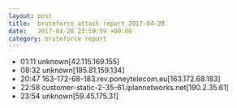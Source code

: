 ```yaml
---
layout: post
title:  bruteforce attack report 2017-04-28
date:   2017-04-28 23:59:59 +09:00
category: bruteforce report
---
```


* 01:11 unknown[42.115.169.155]
* 08:32 unknown[185.81.159.134]
* 20:47 163-172-68-183.rev.poneytelecom.eu[163.172.68.183]
* 22:58 customer-static-2-35-61.iplannetworks.net[190.2.35.61]
* 23:54 unknown[59.45.175.31]
